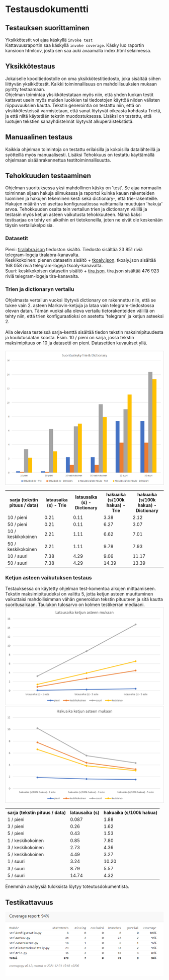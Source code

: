 # Testausdokumentti

## Testauksen suorittaminen
Yksikkötestit voi ajaa käskyllä `invoke test` </br>
Kattavuusraportin saa käskyllä `invoke coverage`. 
Käsky luo raportin kansioon htmlcov, josta sen saa auki avaamalla index.html selaimessa.

## Yksikkötestaus
Jokaiselle kooditiedostolle on oma yksikkötestitiedosto, joka sisältää siihen liittyvän yksikkötestit. Kaikki toiminnallisuus on mahdollisuuksien mukaan pyritty testaamaan. </br>
Ohjelman toimintaa yksikkötestataan myös niin, että yhden luokan testit kattavat usein myös muiden luokkien tai tiedostojen käyttöä niiden välisten riippuvuuksien kautta. Tekstin generointia on testattu niin, että on yksikkötesteissä varmistetaan, että sanat löytyvät oikeasta kohdasta Trietä, ja että niitä käytetään tekstin muodostuksessa. Lisäksi on testattu, että luotujen tekstien sanayhdistelmät löytyvät alkuperäistekstistä.

## Manuaalinen testaus
Kaikkia ohjelman toimintoja on testattu erilaisilla ja kokoisilla datalähteillä ja syötteillä myös manuaalisesti. Lisäksi Tehokkuus on testattu käyttämällä ohjelmaan sisäänrakennettua testitoiminnallisuutta.

## Tehokkuuden testaaminen
Ohjelman suorituksessa yksi mahdollinen käsky on 'test'. Se ajaa normaalin toiminnan sijaan hakuja silmukassa ja raportoi kuinka kauan rakenteiden luominen ja hakujen tekeminen kesti sekä dictionary-, että trie-rakenteille. Hakujen määrän voi asettaa konfiguraatiossa vaihtamalla muuttujan 'hakuja' arvoa. Tehokkuuden osalta tein vertailun trien ja dictionaryn välillä ja testasin myös ketjun asteen vaikutusta tehokkuuteen. Nämä kaksi testisarjaa on tehty eri aikoihin eri tietokoneilla, joten ne eivät ole keskenään täysin vertailukelpoisia.

### Datasetit
Pieni: [tiralabra.json](https://github.com/MyVeli/tiralabra/blob/master/src/data/telegram/tiralabra.json) tiedoston sisältö. Tiedosto sisältää 23 851 riviä telegram-logeja tiralabra-kanavalta.
<br>
Keskikokoinen: pienen datasetin sisältö + [tkoaly.json](https://github.com/MyVeli/tiralabra/blob/master/src/data/telegram/tkoaly.json). tkoaly.json sisältää 168 058 riviä telegram-logeja tkoaly-kanavalta.
<br>
Suuri: keskikokoisen datasetin sisältö + [tira.json](https://github.com/MyVeli/tiralabra/blob/master/src/data/telegram/tira.json). tira.json sisältää 476 923 riviä telegram-logeja tira-kanavalta.
<br>

### Trien ja dictionaryn vertailu
Ohjelmasta vertailun vuoksi löytyvä dictionary on rakennettu niin, että se tukee vain 2. asteen Markovin-ketjuja ja lataa vain telegram-tiedostossa olevan datan. Tämän vuoksi alla oleva vertailu tietorakenteiden välillä on tehty niin, että trien konfiguraatioksi on asetettu 'telegram' ja ketjun asteeksi 2.
<br><br>
Alla olevissa testeissä sarja-kenttä sisältää tiedon tekstin maksimipituudesta ja koulutusdatan koosta. Esim. 10 / pieni on sarja, jossa tekstin maksimipituus on 10 ja datasetti on pieni. Datasettien kuvaukset yllä.
<br><br>
![Suorituskykyvertailu](https://github.com/MyVeli/tiralabra/blob/master/dokumentaatio/kuvat/suorituskyky_trie_ja_dictionary.png)
<table>
<tr>
<th> sarja (tekstin pituus / data)</th>	<th> latausaika (s) - Trie </th> <th> latausaika (s) - Dictionary </th> <th>hakuaika (s/100k hakua) - Trie </th> <th>hakuaika (s/100k hakua) - Dictionary</th>
</tr>
<tr> <td>10 / pieni</td>	<td>0.21</td>	<td>0.11</td>	<td>3.38</td>	<td>2.12</td> </tr>
<tr> <td>50 / pieni</td>	<td>0.21</td>	<td>0.11</td>	<td>6.27</td>	<td>3.07</td> </tr>
<tr> <td>10 / keskikokoinen</td>	<td>2.21</td>	<td>1.11</td>	<td>6.62</td>	<td>7.01</td> </tr>
<tr> <td>50 / keskikokoinen</td>	<td>2.21</td>	<td>1.11</td>	<td>9.78</td>	<td>7.93</td> </tr>
<tr> <td>10 / suuri</td>	<td>7.38</td>	<td>4.29</td>	<td>9.06</td>	<td>11.17</td> </tr>
<tr> <td>50 / suuri</td>	<td>7.38</td>	<td>4.29</td>	<td>14.39</td>	<td>13.39</td> </tr>
</table>

### Ketjun asteen vaikutuksen testaus
Testauksessa on käytetty ohjelman test-komentoa aikojen mittaamiseen. Tekstin maksimipituudeksi on valittu 5, jotta ketjun asteen muuttuminen vaikuttaisi mahdollisimman vähän generoidun tekstin pituuteen ja sitä kautta suoritusaikaan. Taulukon tulosarvo on kolmen testikerran mediaani.
![Suorituskykyvertailu - latausajat](https://github.com/MyVeli/tiralabra/blob/master/dokumentaatio/kuvat/suorituskyky_aste_latausajat.png)
![Suorituskykyvertailu - hakuajat](https://github.com/MyVeli/tiralabra/blob/master/dokumentaatio/kuvat/suorituskyky_aste_hakuajat.png)
<table>
<tr>
<th> sarja (tekstin pituus / data)</th>	<th> latausaika (s) </th> <th>hakuaika (s/100k hakua)</th></tr>
<tr> <td>1 / pieni</td>	<td>0.087</td>	<td>1.88</td>	</tr>
<tr> <td>3 / pieni</td>	<td>0.26</td>	<td>1.62</td>	</tr>
<tr> <td>5 / pieni</td>	<td>0.43</td>	<td>1.53</td>	</tr>
<tr> <td>1 / keskikokoinen</td>	<td>0.85</td>	<td>7.80</td>	</tr>
<tr> <td>3 / keskikokoinen</td>	<td>2.73</td>	<td>4.36</td>	</tr>
<tr> <td>5 / keskikokoinen</td>	<td>4.49</td>	<td>3.27</td>	</tr>
<tr> <td>1 / suuri</td>	<td>3.24</td>	<td>10.20</td>	</tr>
<tr> <td>3 / suuri</td>	<td>8.79</td>	<td>5.57</td>	</tr>
<tr> <td>5 / suuri</td>	<td>14.74</td>	<td>4.32</td>	</tr>
</table>

Enemmän analyysiä tuloksista löytyy toteutusdokumentista.

## Testikattavuus
![Testikattavuus](https://github.com/MyVeli/tiralabra/blob/master/dokumentaatio/kuvat/testikattavuus.PNG)
